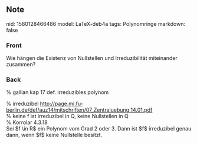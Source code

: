 ## Note
nid: 1580128466486
model: LaTeX-deb4a
tags: Polynomringe
markdown: false

### Front
Wie hängen die Existenz von Nullstellen und Irreduzibilität miteinander zusammen?

### Back
% gallian kap 17 def. irreduzibles polynom
<div>
  <span>% irreduzibel</span> <a href= 
  "http://page.mi.fu-berlin.de/def/auz14/mitschriften/07_Zentraluebung%2014.01.pdf"
  style="background-color: rgb(255, 255,
  255);">http://page.mi.fu-berlin.de/def/auz14/mitschriften/07_Zentraluebung
  14.01.pdf</a>
</div>
<div>
  % keine f ist irreduzibel in Q, keine Nullstellen in Q
</div>
<div>
  % Korrolar 4.3.18
</div>
<div>
  Sei $f \in R$ ein Polynom vom Grad 2 oder 3. Dann ist $f$
  irreduzibel genau dann, wenn $f$ keine Nullstelle besitzt.
</div>
